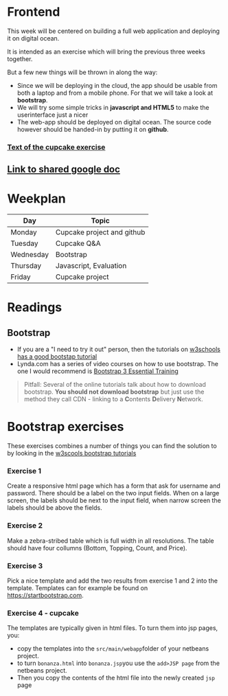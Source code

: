 # Frontend

This week will be centered on building a full web application and deploying it on digital ocean. 

It is intended as an exercise which will bring the previous three weeks together.

But a few new things will be thrown in along the way:

* Since we will be deploying in the cloud, the app should be usable from both a laptop and from a mobile phone. For that we will take a look at **bootstrap**.
* We will try some simple tricks in **javascript and HTML5** to make the userinterface just a nicer
* The web-app should be deployed on digital ocean. The source code however should be handed-in by putting it on **github**.


### [Text of the cupcake exercise](Cupcakes.md)

## [Link to shared google doc](https://docs.google.com/document/d/1x8VzwHrfKeVHiUy9CLpQg57RplmIUQrGPw3RJrBs-r0/edit)

# Weekplan

Day | Topic
---|---
Monday | Cupcake project and github
Tuesday | Cupcake Q&A
Wednesday | Bootstrap
Thursday | Javascript, Evaluation
Friday | Cupcake project


# Readings

## Bootstrap
* If you are a "I need to try it out" person, then the tutorials on [w3schools has a good bootstap tutorial](https://www.w3schools.com/bootstrap/default.asp)
* Lynda.com has a series of video courses on how to use bootstrap. The one I would recommend is [Bootstrap 3 Essential Training](https://www.lynda.com/Bootstrap-tutorials/Welcome/417641/429420-4.html)

>Pitfall: Several of the online tutorials talk about how to download bootstrap. **You should not download bootstrap** but just use the method they call CDN - linking to a **C**ontents **D**elivery **N**etwork.

# Bootstrap exercises
These exercises combines a number of things you can find the solution to by looking in the [w3scools bootstrap tutorials](https://www.w3schools.com/bootstrap/default.asp)

### Exercise 1
Create a responsive html page which has a form that ask for username and password. There should be a label on the two input fields. When on a large screen, the labels should be next to the input field, when narrow screen the labels should be above the fields.

### Exercise 2
Make a zebra-stribed table which is full width in all resolutions. The table should have four collumns (Bottom, Topping, Count, and Price). 

### Exercise 3
Pick a nice template and add the two results from exercise 1 and 2 into the template. Templates can for example be found on https://startbootstrap.com.

### Exercise 4 - cupcake
The templates are typically given in html files. To turn them into jsp pages, you:

* copy the templates into the `src/main/webapp`folder of your netbeans project.
* to turn `bonanza.html` into `bonanza.jsp`you use the `add>JSP page` from the netbeans project. 
* Then you copy the contents of the html file into the newly created `jsp` page





